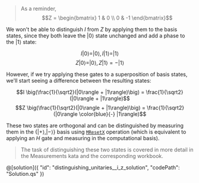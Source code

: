 > As a reminder, $$Z = \begin{bmatrix} 1 & 0 \\ 0 & -1 \end{bmatrix}$$

We won't be able to distinguish $I$ from $Z$ by applying them to the basis states, since they both leave the $|0\rangle$ state unchanged and add a phase to the $|1\rangle$ state: 

$$I|0\rangle = |0\rangle, I|1\rangle = |1\rangle$$
$$Z|0\rangle = |0\rangle, Z|1\rangle = -|1\rangle$$

However, if we try applying these gates to a superposition of basis states, we'll start seeing a difference between the resulting states:

$$I \big(\frac{1}{\sqrt2}(|0\rangle + |1\rangle)\big) = \frac{1}{\sqrt2}(|0\rangle + |1\rangle)$$
$$Z \big(\frac{1}{\sqrt2}(|0\rangle + |1\rangle)\big) = \frac{1}{\sqrt2}(|0\rangle \color{blue}{-} |1\rangle)$$

These two states are orthogonal and can be distinguished by measuring them in the $\{ |+\rangle, |-\rangle\}$ basis using [`MResetX`](https://docs.microsoft.com/qsharp/api/qsharp/microsoft.quantum.measurement.mresetx) operation (which is equivalent to applying an $H$ gate and measuring in the computational basis).

> The task of distinguishing these two states is covered in more detail in the Measurements kata and the corresponding workbook.

@[solution]({
    "id": "distinguishing_unitaries__i_z_solution",
    "codePath": "Solution.qs"
})
